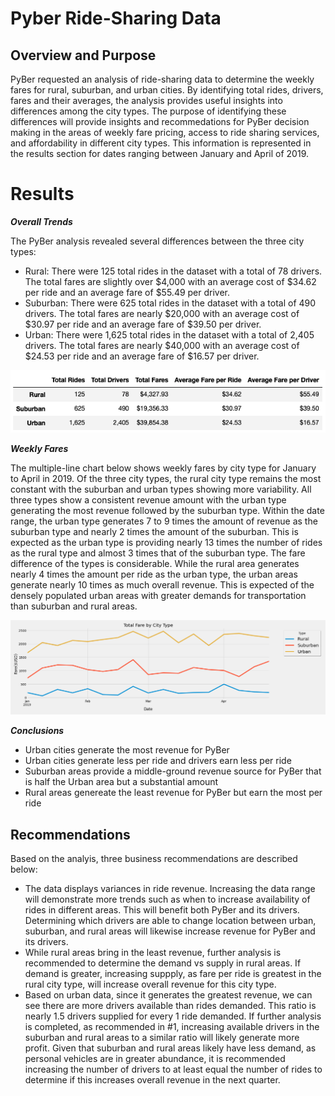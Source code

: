 # Pyber Ride-Sharing Data #

## Overview and Purpose ##

PyBer requested an analysis of ride-sharing data to determine the weekly fares for rural, suburban, and urban cities. By identifying total rides, drivers, fares and their averages, the analysis provides useful insights into differences among the city types. The purpose of identifying these differences will provide insights and recommedations for PyBer decision making in the areas of weekly fare pricing, access to ride sharing services, and affordability in different city types. This information is represented in the results section for dates ranging between January and April of 2019. 

# Results #

***Overall Trends***

The PyBer analysis revealed several differences between the three city types:
 - Rural: There were 125 total rides in the dataset with a total of 78 drivers. The total fares are slightly over $4,000 with an average cost of $34.62 per ride and an average fare of $55.49 per driver. 
 - Suburban: There were 625 total rides in the dataset with a total of 490 drivers. The total fares are nearly $20,000 with an average cost of $30.97 per ride and an average fare of $39.50 per driver. 
 - Urban: There were 1,625 total rides in the dataset with a total of 2,405 drivers. The total fares are nearly $40,000 with an average cost of $24.53 per ride and an average fare of $16.57 per driver. 

<p align="center">
<img src="https://github.com/teachjanderson/PyBer_Analysis/blob/45d3c16bce462534c1189ad0e74686ea1a7a3ff0/analysis/Ride-sharing.png" />

***Weekly Fares***
 
The multiple-line chart below shows weekly fares by city type for January to April in 2019. Of the three city types, the rural city type remains the most constant with the suburban and urban types showing more variability. All three types show a consistent revenue amount with the urban type generating the most revenue followed by the suburban type. Within the date range, the urban type generates 7 to 9 times the amount of revenue as the suburban type and nearly 2 times the amount of the suburban. This is expected as the urban type is providing nearly 13 times the number of rides as the rural type and almost 3 times that of the suburban type. The fare difference of the types is considerable. While the rural area generates nearly 4 times the amount per ride as the urban type, the urban areas generate nearly 10 times as much overall revenue. This is expected of the densely populated urban areas with greater demands for transportation than suburban and rural areas.  
 
 <p align="center">
<img src="https://github.com/teachjanderson/PyBer_Analysis/blob/45d3c16bce462534c1189ad0e74686ea1a7a3ff0/analysis/PyBer_fare_summary.png" />
  
***Conclusions***
 - Urban cities generate the most revenue for PyBer
 - Urban cities generate less per ride and drivers earn less per ride
 - Suburban areas provide a middle-ground revenue source for PyBer that is half the Urban area but a substantial amount
 - Rural areas genereate the least revenue for PyBer but earn the most per ride
  
      
## Recommendations ##
 
Based on the analyis, three business recommendations are described below:
  - The data displays variances in ride revenue. Increasing the data range will demonstrate more trends such as when to increase availability of rides in different areas. This will benefit both PyBer and its drivers. Determining which drivers are able to change location between urban, suburban, and rural areas will likewise increase revenue for PyBer and its drivers. 
  - While rural areas bring in the least revenue, further analysis is recommended to determine the demand vs supply in rural areas. If demand is greater, increasing suppply, as fare per ride is greatest in the rural city type, will increase overall revenue for this city type. 
  - Based on urban data, since it generates the greatest revenue, we can see there are more drivers available than rides demanded. This ratio is nearly 1.5 drivers supplied for every 1 ride demanded. If further analysis is completed, as recommended in #1, increasing available drivers in the suburban and rural areas to a similar ratio will likely generate more profit. Given that suburban and rural areas likely have less demand, as personal vehicles are in greater abundance, it is recommended increasing the number of drivers to at least equal the number of rides to determine if this increases overall revenue in the next quarter. 
